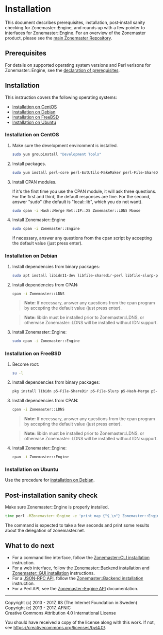 # Installation

This document describes prerequisites, installation, post-install sanity
checking for Zonemaster::Engine, and rounds up with a few pointer to interfaces
for Zonemaster::Engine. For an overview of the Zonemaster product, please see
the [main Zonemaster Repository].


## Prerequisites

For details on supported operating system versions and Perl verisons for
Zonemaster::Engine, see the [declaration of prerequisites].


## Installation

This instruction covers the following operating systems:

 * [Installation on CentOS]
 * [Installation on Debian]
 * [Installation on FreeBSD]
 * [Installation on Ubuntu]


### Installation on CentOS

1) Make sure the development environment is installed.

   ```sh
   sudo yum groupinstall "Development Tools"
   ```

2) Install packages.

   ```sh
   sudo yum install perl-core perl-ExtUtils-MakeMaker perl-File-ShareDir perl-File-Slurp perl-IO-Socket-INET6 perl-JSON-PP perl-List-MoreUtils perl-Readonly perl-Time-HiRes perl-YAML libidn-devel perl-libintl perl-Devel-CheckLib openssl-devel perl-Test-Fatal
   ```

3) Install CPAN modules.

   If it's the first time you use the CPAN module, it will ask three questions.
   For the first and third, the default responses are fine. For the second, answer
   "sudo" (the default is "local::lib", which you do not want).

   ```sh
   sudo cpan -i Hash::Merge Net::IP::XS Zonemaster::LDNS Moose
   ```

4) Install Zonemaster::Engine

   ```sh
   sudo cpan -i Zonemaster::Engine
   ```

   If necessary, answer any questions from the cpan script by accepting the default value (just press enter).


### Installation on Debian

1) Install dependencies from binary packages:

   ```sh
   sudo apt install libidn11-dev libfile-sharedir-perl libfile-slurp-perl libhash-merge-perl libio-socket-inet6-perl liblist-moreutils-perl libintl-xs-perl libmail-rfc822-address-perl libmodule-find-perl libmoose-perl libnet-ip-perl libreadonly-xs-perl libtext-csv-perl
   ```

2) Install dependencies from CPAN:

   ```sh
   cpan -i Zonemaster::LDNS
   ```

   > **Note:** If necessary, answer any questions from the cpan program by
   > accepting the default value (just press enter).

   > **Note:** libidn must be installed prior to Zonemaster::LDNS, or otherwise
   > Zonemaster::LDNS will be installed without IDN support.

3) Install Zonemaster::Engine:

   ```sh
   sudo cpan -i Zonemaster::Engine
   ```


### Installation on FreeBSD

1) Become root:

   ```sh
   su -l
   ```

2) Install dependencies from binary packages:

   ```sh
   pkg install libidn p5-File-ShareDir p5-File-Slurp p5-Hash-Merge p5-IO-Socket-INET6 p5-List-MoreUtils p5-Locale-libintl p5-Mail-RFC822-Address p5-Module-Find p5-Moose p5-Net-IP p5-Readonly-XS p5-Text-CSV
   ```

3) Install dependencies from CPAN:

   ```sh
   cpan -i Zonemaster::LDNS
   ```

   > **Note:** If necessary, answer any questions from the cpan program by
   > accepting the default value (just press enter).

   > **Note:** libidn must be installed prior to Zonemaster::LDNS, or otherwise
   > Zonemaster::LDNS will be installed without IDN support.

4) Install Zonemaster::Engine:

   ```sh
   cpan -i Zonemaster::Engine
   ```


### Installation on Ubuntu

Use the procedure for [installation on Debian].


## Post-installation sanity check

Make sure Zonemaster::Engine is properly installed.

```sh
time perl -MZonemaster::Engine -e 'print map {"$_\n"} Zonemaster::Engine->test_module("BASIC", "zonemaster.net")'
```

The command is expected to take a few seconds and print some results about the delegation of zonemaster.net.


## What to do next

* For a command line interface, follow the [Zonemaster::CLI installation] instruction.
* For a web interface, follow the [Zonemaster::Backend installation] and [Zonemaster::GUI installation] instructions.
* For a [JSON-RPC API], follow the [Zonemaster::Backend installation] instruction.
* For a Perl API, see the [Zonemaster::Engine API] documentation.

-------

[Declaration of prerequisites]: https://github.com/dotse/zonemaster#prerequisites
[Installation on CentOS]: #installation-on-centos
[Installation on Debian]: #installation-on-debian
[Installation on FreeBSD]: #installation-on-freebsd
[Installation on Ubuntu]: #installation-on-ubuntu
[JSON-RPC API]: https://github.com/dotse/zonemaster-backend/blob/master/docs/API.md
[Main Zonemaster Repository]: https://github.com/dotse/zonemaster
[Zonemaster::Backend installation]: https://github.com/dotse/zonemaster-backend/blob/master/docs/installation.md
[Zonemaster::CLI installation]: https://github.com/dotse/zonemaster-cli/blob/master/docs/installation.md
[Zonemaster::Engine API]: http://search.cpan.org/~znmstr/Zonemaster-Engine/lib/Zonemaster/Engine/Overview.pod
[Zonemaster::GUI installation]: https://github.com/dotse/zonemaster-gui/blob/master/docs/installation.md

Copyright (c) 2013 - 2017, IIS (The Internet Foundation in Sweden)\
Copyright (c) 2013 - 2017, AFNIC\
Creative Commons Attribution 4.0 International License

You should have received a copy of the license along with this
work.  If not, see <https://creativecommons.org/licenses/by/4.0/>.
